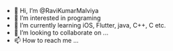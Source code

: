 - 👋 Hi, I’m @RaviKumarMalviya
- 👀 I’m interested in programing 
- 🌱 I’m currently learning iOS, Flutter, java, C++, C etc.
- 💞️ I’m looking to collaborate on ...
- 📫 How to reach me ...

<!---
RaviKumarMalviya/RaviKumarMalviya is a ✨ special ✨ repository because its `README.md` (this file) appears on your GitHub profile.
You can click the Preview link to take a look at your changes.
--->
